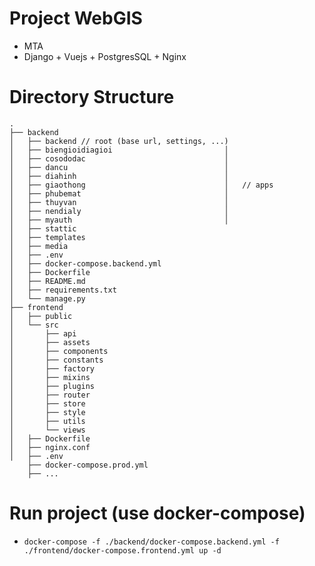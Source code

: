 # Project WebGIS
- MTA
- Django + Vuejs + PostgresSQL + Nginx

# Directory Structure
    .
    ├── backend
    │   ├── backend // root (base url, settings, ...)
    │   ├── biengioidiagioi                         │
    │   ├── cosododac                               │
    │   ├── dancu                                   │
    │   ├── diahinh                                 │   
    │   ├── giaothong                               │   // apps
    │   ├── phubemat                                │
    │   ├── thuyvan                                 │
    │   ├── nendialy                                │
    │   ├── myauth                                  │
    │   ├── stattic
    │   ├── templates
    │   ├── media
    │   ├── .env
    │   ├── docker-compose.backend.yml 
    │   ├── Dockerfile              
    │   ├── README.md    
    │   ├── requirements.txt   
    │   └── manage.py
    ├── frontend
    │   ├── public
    │   └── src
    │       ├── api
    │       ├── assets
    │       ├── components
    │       ├── constants
    │       ├── factory 
    │       ├── mixins
    │       ├── plugins
    │       ├── router
    │       ├── store
    │       ├── style
    │       ├── utils
    │       └── views
    │   ├── Dockerfile  
    │   ├── nginx.conf
    │   ├── .env
        ├── docker-compose.prod.yml    
        ├── ...       

# Run project (use docker-compose)
- 
    ```
    docker-compose -f ./backend/docker-compose.backend.yml -f ./frontend/docker-compose.frontend.yml up -d
    ```